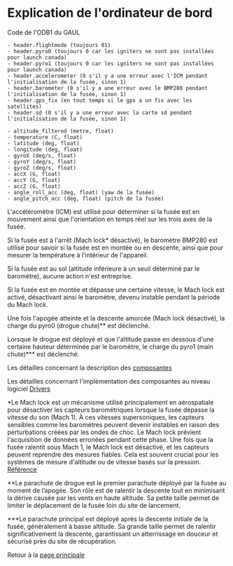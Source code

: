 # Explication de l'ordinateur de bord

Code de l'ODB1 du GAUL

```
- header.flightmode (toujours 01)
- header.pyro0 (toujours 0 car les igniters ne sont pas installées pour launch canada)
- header.pyro1 (toujours 0 car les igniters ne sont pas installées pour launch canada)
- header.accelerometer (0 s'il y a une erreur avec l'ICM pendant l'initialisation de la fusée, sinon 1)
- header.barometer (0 s'il y a une erreur avec le BMP280 pendant l'initialisation de la fusée, sinon 1)
- header.gps_fix (en tout temps si le gps a un fix avec les satellites)
- header.sd (0 s'il y a une erreur avec la carte sd pendant l'initialisation de la fusée, sinon 1)

- altitude_filtered (metre, float)
- temperature (C, float)
- latitude (deg, float)
- longitude (deg, float)
- gyroX (deg/s, float)
- gyroY (deg/s, float)
- gyroZ (deg/s, float)
- accX (G, float)
- accY (G, float)
- accZ (G, float)
- angle_roll_acc (deg, float) (yaw de la fusée)
- angle_pitch_acc (deg, float) (pitch de la fusée)
```

L'accéléromètre (ICM) est utilisé pour déterminer si la fusée est en mouvement ainsi que l'orientation en temps réel sur les trois axes de la fusée.

Si la fusée est à l'arrêt (Mach lock* désactivé), le baromètre BMP280 est utilisé pour savoir si la fusée est en montée ou en descente, ainsi que pour mesurer la température à l'intérieur de l'appareil.

Si la fusée est au sol (altitude inférieure à un seuil déterminé par le baromètre), aucune action n'est entreprise.

Si la fusée est en montée et dépasse une certaine vitesse, le Mach lock est activé, désactivant ainsi le baromètre, devenu instable pendant la période du Mach lock.

Une fois l'apogée atteinte et la descente amorcée (Mach lock désactivé), la charge du pyro0 (drogue chute)** est déclenché.

Lorsque le drogue est déployé et que l'altitude passe en dessous d'une certaine hauteur déterminée par le baromètre, le charge du pyro1 (main chute)*** est déclenché.

Les détailles concernant la description des [composantes](./Composantes.md)

Les détailles concernant l'implémentation des composantes au niveau logiciel [Drivers](./Drivers.md)

*Le Mach lock est un mécanisme utilisé principalement en aérospatiale pour désactiver les capteurs barométriques lorsque la fusée dépasse la vitesse du son (Mach 1). À ces vitesses supersoniques, les capteurs sensibles comme les baromètres peuvent devenir instables en raison des perturbations créées par les ondes de choc. Le Mach lock prévient l'acquisition de données erronées pendant cette phase. Une fois que la fusée ralentit sous Mach 1, le Mach lock est désactivé, et les capteurs peuvent reprendre des mesures fiables. Cela est souvent crucial pour les systèmes de mesure d'altitude ou de vitesse basés sur la pression. ​[Référence](https://www.rocketryforum.com/threads/mach-buster-rocket-kit-go-fast-on-a-budget.140413/)

**Le parachute de drogue est le premier parachute déployé par la fusée au moment de l’apogée. Son rôle est de ralentir la descente tout en minimisant la dérive causée par les vents en haute altitude. Sa petite taille permet de limiter le déplacement de la fusée loin du site de lancement.

***Le parachute principal est déployé après la descente initiale de la fusée, généralement à basse altitude. Sa grande taille permet de ralentir significativement la descente, garantissant un atterrissage en douceur et sécurisé près du site de récupération.

Retour à la [page principale](../README.md)
